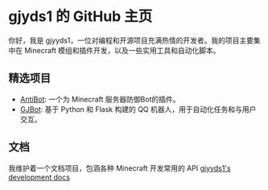# gjyds1 的 GitHub 主页

你好，我是 gjyyds1，一位对编程和开源项目充满热情的开发者。我的项目主要集中在 Minecraft 模组和插件开发，以及一些实用工具和自动化脚本。

## 精选项目

- [AntiBot](https://github.com/gjyyds1/AntiBot): 一个为 Minecraft 服务器防御Bot的插件。
- [GJBot](https://github.com/gjyyds1/GJBot): 基于 Python 和 Flask 构建的 QQ 机器人，用于自动化任务和与用户交互。

## 文档

我维护着一个文档项目，包涵各种 Minecraft 开发常用的 API [gjyyds1's development docs](https://docs.dev.gjcraft.top/)
